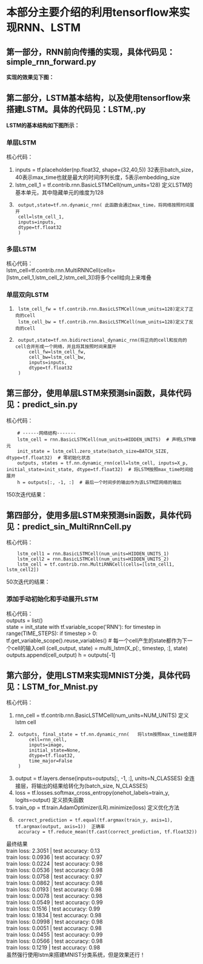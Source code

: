 # 本部分主要介绍的利用tensorflow来实现RNN、LSTM

## 第一部分，RNN前向传播的实现，具体代码见：simple_rnn_forward.py
**实现的效果见下图：**<br>
![]()<br>

## 第二部分，LSTM基本结构，以及使用tensorflow来搭建LSTM。具体的代码见：LSTM,.py
**LSTM的基本结构如下图所示：** <br>
![]()<br>
### 单层LSTM
核心代码：<br>
1.  inputs = tf.placeholder(np.float32, shape=(32,40,5))  32表示batch_size，40表示max_time也就是最大的时间序列长度，5表示embedding_size<br>
2.  lstm_cell_1 = tf.contrib.rnn.BasicLSTMCell(num_units=128) 定义LSTM的基本单元，其中隐藏单元的维度为128<br>
3.
        output,state=tf.nn.dynamic_rnn( 此函数会通过max_time，将网络按照时间展开
        cell=lstm_cell_1,
        inputs=inputs,
        dtype=tf.float32
        )
        
### 多层LSTM
核心代码：<br>
lstm_cell=tf.contrib.rnn.MultiRNNCell(cells=[lstm_cell_1,lstm_cell_2,lstm_cell_3])将多个cell给向上来堆叠
### 单层双向LSTM
1.
        lstm_cell_fw = tf.contrib.rnn.BasicLSTMCell(num_units=128)定义了正向的cell
        lstm_cell_bw = tf.contrib.rnn.BasicLSTMCell(num_units=128)定义了反向的cell
2.
        output,state=tf.nn.bidirectional_dynamic_rnn(将正向的cell和反向的cell合并形成一个网络，并且将其按照时间来展开
            cell_fw=lstm_cell_fw,
            cell_bw=lstm_cell_bw,
            inputs=inputs,
            dtype=tf.float32
        )

## 第三部分，使用单层LSTM来预测sin函数，具体代码见：predict_sin.py
核心代码：<br>

        # ------网络结构-------
        lstm_cell = rnn.BasicLSTMCell(num_units=HIDDEN_UNITS)  # 声明LSTM单元
        init_state = lstm_cell.zero_state(batch_size=BATCH_SIZE, dtype=tf.float32)  # 零初始化状态
        outputs, states = tf.nn.dynamic_rnn(cell=lstm_cell, inputs=X_p, initial_state=init_state, dtype=tf.float32)  # 将LSTM按照max_time时间给展开
        h = outputs[:, -1, :]  # 最后一个时间步的输出作为该LSTM层网络的输出

150次迭代结果：<br>
![]()<br>

## 第四部分，使用多层LSTM来预测sin函数，具体代码见：predict_sin_MultiRnnCell.py
核心代码：<br>

        lstm_cell1 = rnn.BasicLSTMCell(num_units=HIDDEN_UNITS_1)
        lstm_cell2 = rnn.BasicLSTMCell(num_units=HIDDEN_UNITS_2)
        lstm_cell = tf.contrib.rnn.MultiRNNCell(cells=[lstm_cell1, lstm_cell2])

50次迭代的结果：<br>
![]()<br>
### 添加手动初始化和手动展开LSTM
核心代码：<br>
        outputs = list()                                   
        state = init_state
        with tf.variable_scope('RNN'):
        for timestep in range(TIME_STEPS):
            if timestep > 0:
                tf.get_variable_scope().reuse_variables()
            # 每一个cell产生的state都作为下一个cell的输入cell
            (cell_output, state) = multi_lstm(X_p[:, timestep, :], state)
            outputs.append(cell_output)
        h = outputs[-1]
        
## 第六部分，使用LSTM来实现MNIST分类，具体代码见：LSTM_for_Mnist.py
核心代码：<br>
1. rnn_cell = tf.contrib.rnn.BasicLSTMCell(num_units=NUM_UNITS)  定义lstm cell<br>
2.
        outputs, final_state = tf.nn.dynamic_rnn(   将lstm按照max_time给展开
            cell=rnn_cell,
            inputs=image,
            initial_state=None,
            dtype=tf.float32,
            time_major=False
        )
3. output = tf.layers.dense(inputs=outputs[:, -1, :], units=N_CLASSES)  全连接层，将输出的结果给转化为(batch_size, N_CLASSES)<br>
4. loss = tf.losses.softmax_cross_entropy(onehot_labels=train_y, logits=output)   定义损失函数<br>
5. train_op = tf.train.AdamOptimizer(LR).minimize(loss)   定义优化方法<br>
6.
        correct_prediction = tf.equal(tf.argmax(train_y, axis=1), tf.argmax(output, axis=1))  正确率
        accuracy = tf.reduce_mean(tf.cast(correct_prediction, tf.float32))
        
最终结果<br>
train loss: 2.3051 | test accuracy: 0.13<br>
train loss: 0.0936 | test accuracy: 0.97<br>
train loss: 0.0224 | test accuracy: 0.98<br>
train loss: 0.0536 | test accuracy: 0.98<br>
train loss: 0.0758 | test accuracy: 0.97<br>
train loss: 0.0862 | test accuracy: 0.98<br>
train loss: 0.0193 | test accuracy: 0.98<br>
train loss: 0.0078 | test accuracy: 0.98<br>
train loss: 0.0549 | test accuracy: 0.99<br>
train loss: 0.1516 | test accuracy: 0.99<br>
train loss: 0.1834 | test accuracy: 0.98<br>
train loss: 0.0998 | test accuracy: 0.98<br>
train loss: 0.0051 | test accuracy: 0.98<br>
train loss: 0.0455 | test accuracy: 0.99<br>
train loss: 0.0566 | test accuracy: 0.98<br>
train loss: 0.1219 | test accuracy: 0.98<br>
虽然强行使用lstm来搭建MNIST分类系统，但是效果还行！<br>




